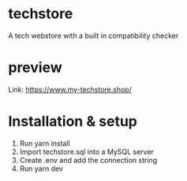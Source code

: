 # techstore

A tech webstore with a built in compatibility checker

# preview

Link: https://www.my-techstore.shop/

# Installation & setup

1. Run yarn install
2. Import techstore.sql into a MySQL server
3. Create .env and add the connection string
4. Run yarn dev
